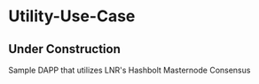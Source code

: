# Utility-Use-Case
## Under Construction
Sample DAPP that utilizes LNR's Hashbolt Masternode Consensus
